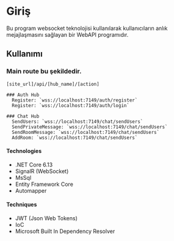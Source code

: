 
# Giriş

Bu program websocket teknolojisi kullanılarak kullanıcıların anlık mejajlaşmasını sağlayan bir WebAPI programıdır.


## Kullanımı
  ### Main route bu şekildedir.
  `[site_url]/api/[hub_name]/[action]`
   

    ### Auth Hub
      Register: `wss://localhost:7149/auth/register`
      Register: `wss://localhost:7149/auth/login`
      
    ### Chat Hub
      SendUsers: `wss://localhost:7149/chat/sendUsers`
      SendPrivateMessage: `wss://localhost:7149/chat/sendUsers`
      SendRoomMessage: `wss://localhost:7149/chat/sendUsers`
      AddRoom: `wss://localhost:7149/chat/sendUsers`


  
    
  #### Technologies
- .NET Core 6.13
- SignalR (WebSocket)
- MsSql
- Entity Framework Core
- Automapper

#### Techniques
- JWT (Json Web Tokens)
- IoC 
- Microsoft Built In Dependency Resolver



#
